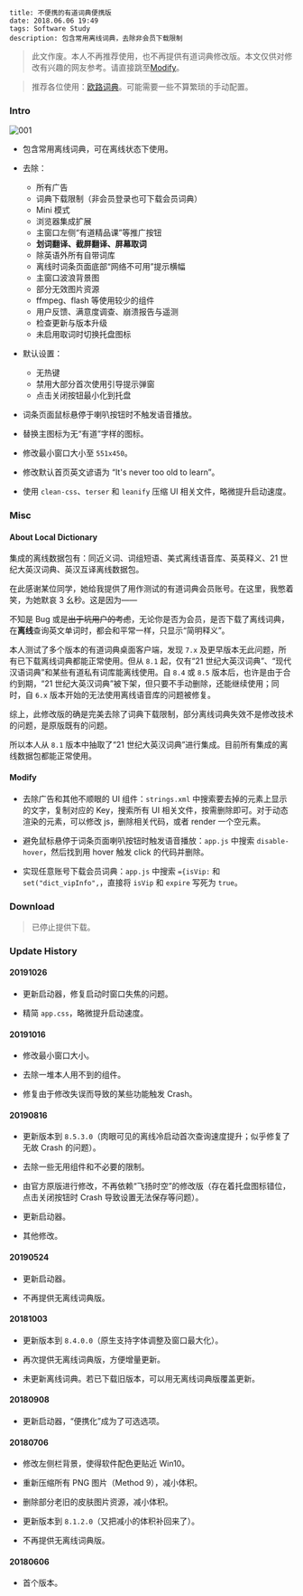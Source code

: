 ```
title: 不便携的有道词典便携版
date: 2018.06.06 19:49
tags: Software Study
description: 包含常用离线词典，去除非会员下载限制
```

> 此文作废。本人不再推荐使用，也不再提供有道词典修改版。本文仅供对修改有兴趣的网友参考。请直接跳至[Modify](#modify)。

> 推荐各位使用：[欧路词典](https://www.eudic.net)。可能需要一些不算繁琐的手动配置。

### Intro

![001](/res/20180606-1949-001.webp)

- 包含常用离线词典，可在离线状态下使用。

- 去除：
  - 所有广告
  - 词典下载限制（非会员登录也可下载会员词典）
  - Mini 模式
  - 浏览器集成扩展
  - 主窗口左侧“有道精品课”等推广按钮
  - **划词翻译、截屏翻译、屏幕取词**
  - 除英语外所有自带词库
  - 离线时词条页面底部“网络不可用”提示横幅
  - 主窗口波浪背景图
  - 部分无效图片资源
  - ffmpeg、flash 等使用较少的组件
  - 用户反馈、满意度调查、崩溃报告与遥测
  - 检查更新与版本升级
  - 未启用取词时切换托盘图标

- 默认设置：
  - 无热键
  - 禁用大部分首次使用引导提示弹窗
  - 点击关闭按钮最小化到托盘

- 词条页面鼠标悬停于喇叭按钮时不触发语音播放。

- 替换主图标为无“有道”字样的图标。

- 修改最小窗口大小至 `551x450`。

- 修改默认首页英文谚语为 “It's never too old to learn”。

- 使用 `clean-css`、`terser` 和 `leanify` 压缩 UI 相关文件，略微提升启动速度。

### Misc

#### About Local Dictionary

集成的离线数据包有：同近义词、词组短语、美式离线语音库、英英释义、21 世纪大英汉词典、英汉互译离线数据包。

在此感谢某位同学，她给我提供了用作测试的有道词典会员账号。在这里，我憋着笑，为她默哀 3 幺秒。这是因为——

不知是 Bug 或是~~出于坑用户的考虑~~，无论你是否为会员，是否下载了离线词典，在**离线**查询英文单词时，都会和平常一样，只显示“简明释义”。

本人测试了多个版本的有道词典桌面客户端，发现 `7.x` 及更早版本无此问题，所有已下载离线词典都能正常使用。但从 `8.1` 起，仅有“21 世纪大英汉词典”、“现代汉语词典”和某些有道私有词库能离线使用。自 `8.4` 或 `8.5` 版本后，也许是由于合约到期，“21 世纪大英汉词典”被下架，但只要不手动删除，还能继续使用；同时，自 `6.x` 版本开始的无法使用离线语音库的问题被修复。

综上，此修改版的确是完美去除了词典下载限制，部分离线词典失效不是修改技术的问题，是原版既有的问题。

所以本人从 `8.1` 版本中抽取了“21 世纪大英汉词典”进行集成。目前所有集成的离线数据包都能正常使用。

#### Modify

- 去除广告和其他不顺眼的 UI 组件：`strings.xml` 中搜索要去掉的元素上显示的文字，复制对应的 Key，搜索所有 UI 相关文件，按需删除即可。对于动态渲染的元素，可以修改 js，删除相关代码，或者 render 一个空元素。

- 避免鼠标悬停于词条页面喇叭按钮时触发语音播放：`app.js` 中搜索 `disable-hover`，然后找到用 hover 触发 click 的代码并删除。

- 实现任意账号下载会员词典：`app.js` 中搜索 `={isVip:` 和 `set("dict_vipInfo",`，直接将 `isVip` 和 `expire` 写死为 `true`。

### Download

> 已停止提供下载。

### Update History

#### 20191026

- 更新启动器，修复启动时窗口失焦的问题。

- 精简 `app.css`，略微提升启动速度。

#### 20191016

- 修改最小窗口大小。

- 去除一堆本人用不到的组件。

- 修复由于修改失误而导致的某些功能触发 Crash。

#### 20190816

- 更新版本到 `8.5.3.0`（肉眼可见的离线冷启动首次查询速度提升；似乎修复了无故 Crash 的问题）。

- 去除一些无用组件和不必要的限制。

- 由官方原版进行修改，不再依赖“飞扬时空”的修改版（存在着托盘图标错位，点击关闭按钮时 Crash 导致设置无法保存等问题）。

- 更新启动器。

- 其他修改。

#### 20190524

- 更新启动器。

- 不再提供无离线词典版。

#### 20181003

- 更新版本到 `8.4.0.0`（原生支持字体调整及窗口最大化）。

- 再次提供无离线词典版，方便增量更新。

- 未更新离线词典。若已下载旧版本，可以用无离线词典版覆盖更新。

#### 20180908

- 更新启动器，“便携化”成为了可选选项。

#### 20180706

- 修改左侧栏背景，使得软件配色更贴近 Win10。

- 重新压缩所有 PNG 图片（Method 9），减小体积。

- 删除部分老旧的皮肤图片资源，减小体积。

- 更新版本到 `8.1.2.0`（又把减小的体积补回来了）。

- 不再提供无离线词典版。

#### 20180606

- 首个版本。
